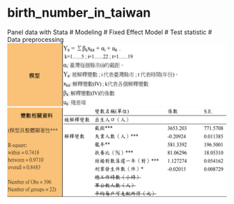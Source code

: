 # birth_number_in_taiwan
Panel data with Stata # Modeling # Fixed Effect Model # Test statistic # Data preprocessing
![image](https://github.com/An-ICheng/birth_number_in_taiwan/blob/master/model.png)
![image](https://github.com/An-ICheng/birth_number_in_taiwan/blob/master/independent-variable.png)
